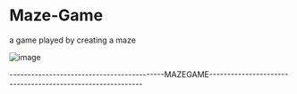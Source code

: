 # Maze-Game
a game played by creating a maze


![image](https://user-images.githubusercontent.com/81562942/175327730-a21dfff1-6536-44af-a1bf-f55d5c8922a7.png)


-------------------------------------------MAZEGAME-----------------------------------------------------------
